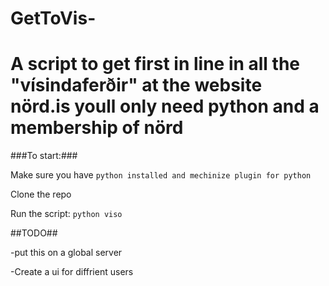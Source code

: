 # GetToVis-
A script to get first in line in all the "vísindaferðir" at the website nörd.is youll only need python and a membership of nörd
=========
###To start:###

Make sure you have `python installed and mechinize plugin for python`

Clone the repo

Run the script:
`python viso`


##TODO##

-put this on a global server

-Create a ui for diffrient users
